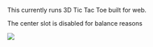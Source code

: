 This currently runs 3D Tic Tac Toe built for web.

The center slot is disabled for balance reasons

<img src='https://raw.githubusercontent.com/pikazu/pikazu.github.io/master/3d%20tic%20tac%20toe.PNG' text-align='center'>
